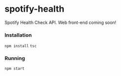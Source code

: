 # spotify-health
Spotify Health Check API. Web front-end coming soon!

### Installation
`npm install`
`tsc`

### Running
`npm start`

